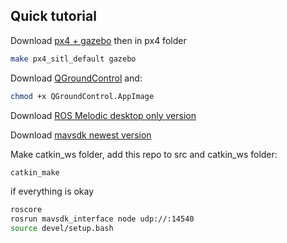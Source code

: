 
## Quick tutorial

Download 
[px4 + gazebo](https://docs.px4.io/master/en/dev_setup/dev_env_linux_ubuntu.html)
then in px4 folder
```bash
make px4_sitl_default gazebo
```

Download [QGroundControl](https://docs.qgroundcontrol.com/master/en/releases/daily_builds.html) and:
```bash
chmod +x QGroundControl.AppImage
```
Download [ROS Melodic desktop only version](http://wiki.ros.org/melodic/Installation/Ubuntu)

Download [mavsdk newest version](https://github.com/mavlink/MAVSDK/releases)

Make catkin_ws folder, add this repo to src and catkin_ws folder:
```bash
catkin_make
```
if everything is okay
```bash 
roscore
rosrun mavsdk_interface node udp://:14540
source devel/setup.bash
```